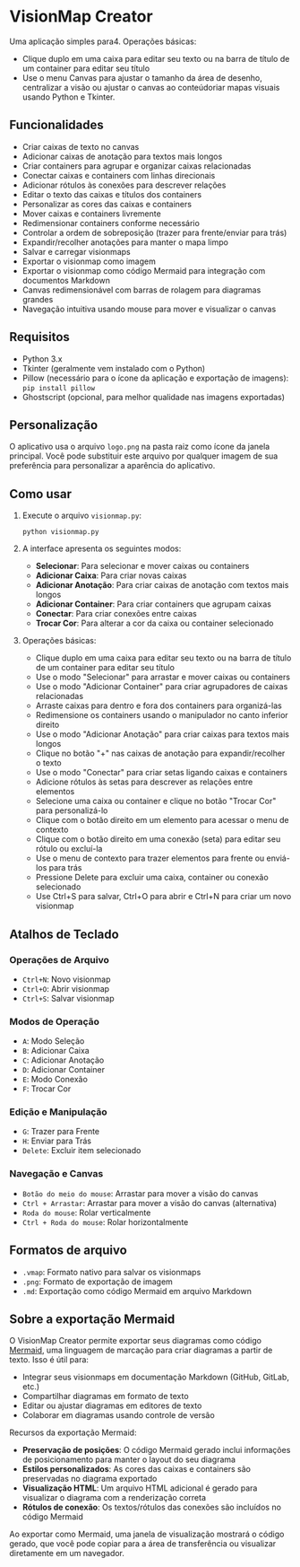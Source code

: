# VisionMap Creator

Uma aplicação simples para4. Operações básicas:
   - Clique duplo em uma caixa para editar seu texto ou na barra de título de um container para editar seu título
   - Use o menu Canvas para ajustar o tamanho da área de desenho, centralizar a visão ou ajustar o canvas ao conteúdoriar mapas visuais usando Python e Tkinter.

## Funcionalidades

- Criar caixas de texto no canvas
- Adicionar caixas de anotação para textos mais longos
- Criar containers para agrupar e organizar caixas relacionadas
- Conectar caixas e containers com linhas direcionais
- Adicionar rótulos às conexões para descrever relações
- Editar o texto das caixas e títulos dos containers
- Personalizar as cores das caixas e containers
- Mover caixas e containers livremente
- Redimensionar containers conforme necessário
- Controlar a ordem de sobreposição (trazer para frente/enviar para trás)
- Expandir/recolher anotações para manter o mapa limpo
- Salvar e carregar visionmaps
- Exportar o visionmap como imagem
- Exportar o visionmap como código Mermaid para integração com documentos Markdown
- Canvas redimensionável com barras de rolagem para diagramas grandes
- Navegação intuitiva usando mouse para mover e visualizar o canvas

## Requisitos

- Python 3.x
- Tkinter (geralmente vem instalado com o Python)
- Pillow (necessário para o ícone da aplicação e exportação de imagens): `pip install pillow`
- Ghostscript (opcional, para melhor qualidade nas imagens exportadas)

## Personalização

O aplicativo usa o arquivo `logo.png` na pasta raiz como ícone da janela principal. Você pode substituir este arquivo por qualquer imagem de sua preferência para personalizar a aparência do aplicativo.

## Como usar

1. Execute o arquivo `visionmap.py`:
   ```
   python visionmap.py
   ```

2. A interface apresenta os seguintes modos:
   - **Selecionar**: Para selecionar e mover caixas ou containers
   - **Adicionar Caixa**: Para criar novas caixas
   - **Adicionar Anotação**: Para criar caixas de anotação com textos mais longos
   - **Adicionar Container**: Para criar containers que agrupam caixas
   - **Conectar**: Para criar conexões entre caixas
   - **Trocar Cor**: Para alterar a cor da caixa ou container selecionado

3. Operações básicas:
   - Clique duplo em uma caixa para editar seu texto ou na barra de título de um container para editar seu título
   - Use o modo "Selecionar" para arrastar e mover caixas ou containers
   - Use o modo "Adicionar Container" para criar agrupadores de caixas relacionadas
   - Arraste caixas para dentro e fora dos containers para organizá-las
   - Redimensione os containers usando o manipulador no canto inferior direito
   - Use o modo "Adicionar Anotação" para criar caixas para textos mais longos
   - Clique no botão "+" nas caixas de anotação para expandir/recolher o texto
   - Use o modo "Conectar" para criar setas ligando caixas e containers
   - Adicione rótulos às setas para descrever as relações entre elementos
   - Selecione uma caixa ou container e clique no botão "Trocar Cor" para personalizá-lo
   - Clique com o botão direito em um elemento para acessar o menu de contexto
   - Clique com o botão direito em uma conexão (seta) para editar seu rótulo ou excluí-la
   - Use o menu de contexto para trazer elementos para frente ou enviá-los para trás
   - Pressione Delete para excluir uma caixa, container ou conexão selecionado
   - Use Ctrl+S para salvar, Ctrl+O para abrir e Ctrl+N para criar um novo visionmap

## Atalhos de Teclado

### Operações de Arquivo
- `Ctrl+N`: Novo visionmap
- `Ctrl+O`: Abrir visionmap
- `Ctrl+S`: Salvar visionmap

### Modos de Operação
- `A`: Modo Seleção
- `B`: Adicionar Caixa
- `C`: Adicionar Anotação
- `D`: Adicionar Container
- `E`: Modo Conexão
- `F`: Trocar Cor

### Edição e Manipulação
- `G`: Trazer para Frente
- `H`: Enviar para Trás
- `Delete`: Excluir item selecionado

### Navegação e Canvas
- `Botão do meio do mouse`: Arrastar para mover a visão do canvas
- `Ctrl + Arrastar`: Arrastar para mover a visão do canvas (alternativa)
- `Roda do mouse`: Rolar verticalmente
- `Ctrl + Roda do mouse`: Rolar horizontalmente

## Formatos de arquivo

- `.vmap`: Formato nativo para salvar os visionmaps
- `.png`: Formato de exportação de imagem
- `.md`: Exportação como código Mermaid em arquivo Markdown

## Sobre a exportação Mermaid

O VisionMap Creator permite exportar seus diagramas como código [Mermaid](https://mermaid-js.github.io/), uma linguagem de marcação para criar diagramas a partir de texto. Isso é útil para:

- Integrar seus visionmaps em documentação Markdown (GitHub, GitLab, etc.)
- Compartilhar diagramas em formato de texto
- Editar ou ajustar diagramas em editores de texto
- Colaborar em diagramas usando controle de versão

Recursos da exportação Mermaid:
- **Preservação de posições**: O código Mermaid gerado inclui informações de posicionamento para manter o layout do seu diagrama
- **Estilos personalizados**: As cores das caixas e containers são preservadas no diagrama exportado
- **Visualização HTML**: Um arquivo HTML adicional é gerado para visualizar o diagrama com a renderização correta
- **Rótulos de conexão**: Os textos/rótulos das conexões são incluídos no código Mermaid

Ao exportar como Mermaid, uma janela de visualização mostrará o código gerado, que você pode copiar para a área de transferência ou visualizar diretamente em um navegador.